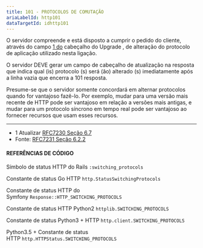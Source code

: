 ```yaml
---
title: 101 - PROTOCOLOS DE COMUTAÇÃO
ariaLabelId: http101
dataTargetId: idhttp101
---
```

O servidor compreende e está disposto a cumprir o pedido do cliente, através do campo [1 do](https://httpstatuses.com/101#ref-1) cabeçalho do Upgrade , de alteração do protocolo de aplicação utilizado nesta ligação.

O servidor DEVE gerar um campo de cabeçalho de atualização na resposta que indica qual (is) protocolo (s) será (ão) alterado (s) imediatamente após a linha vazia que encerra a 101 resposta.

Presume-se que o servidor somente concordará em alternar protocolos quando for vantajoso fazê-lo. Por exemplo, mudar para uma versão mais recente de HTTP pode ser vantajoso em relação a versões mais antigas, e mudar para um protocolo síncrono em tempo real pode ser vantajoso ao fornecer recursos que usam esses recursos.

- - -

* 1 Atualizar [RFC7230 Seção 6.7](https://tools.ietf.org/html/rfc7230#section-6.7)
* Fonte: [RFC7231 Seção 6.2.2](https://tools.ietf.org/html/rfc7231#section-6.2.2)

#### REFERÊNCIAS DE CÓDIGO

Símbolo de status HTTP do Rails `:switching_protocols`

Constante de status Go HTTP `http.StatusSwitchingProtocols`

Constante de status HTTP do Symfony `Response::HTTP_SWITCHING_PROTOCOLS`

Constante de status HTTP Python2 `httplib.SWITCHING_PROTOCOLS`

Constante de status Python3 + HTTP `http.client.SWITCHING_PROTOCOLS`

Python3.5 + Constante de status HTTP `http.HTTPStatus.SWITCHING_PROTOCOLS`

<!--EndFragment-->